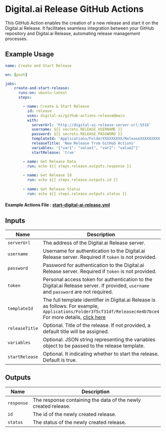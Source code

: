 # Digital.ai Release GitHub Actions

This GitHub Action enables the creation of a new release and start it on the Digital.ai Release. It facilitates seamless integration between your GitHub repository and Digital.ai Release, automating release management processes.

## Example Usage

```yaml
name: Create and Start Release

on: [push]

jobs:
    create-and-start-release:
      runs-on: ubuntu-latest
      steps:

        - name: Create & Start Release
          id: release
          uses: digital-ai/github-actions-release@main
          with:
            serverUrl: 'http://digital-ai-release-server-url:5516'
            username: ${{ secrets.RELEASE_USERNAME }}
            password: ${{ secrets.RELEASE_PASSWORD }}
            templateId: 'Applications/FolderXXXXXXXXX/ReleaseXXXXXXXXX'
            releaseTitle: 'New Release from GitHub Actions'
            variables: '{"var1": "value1", "var2": "value2"}'
            startRelease: 'true'

        - name: Get Release Data
          run: echo ${{ steps.release.outputs.response }}
        
        - name: Get Release Id
          run: echo ${{ steps.release.outputs.id }}
        
        - name: Get Release Status
          run: echo ${{ steps.release.outputs.status }}
 ```
#### Example Actions File : [start-digital-ai-release.yml](examples/start-digital-ai-release.yml)

## Inputs

| Name         | Description                                                                                                                                                                                                                              | Required | Default                          |
|--------------|------------------------------------------------------------------------------------------------------------------------------------------------------------------------------------------------------------------------------------------|----------|----------------------------------|
| `serverUrl`  | The address of the Digital.ai Release server.                                                                                                                                                                                            | Yes      | -                                |
| `username`   | Username for authentication to the Digital.ai Release server. Required if `token` is not provided.                                                                                                                                       | Yes*     | -                                |
| `password`   | Password for authentication to the Digital.ai Release server. Required if `token` is not provided.                                                                                                                                       | Yes*     | -                                |
| `token`      | Personal access token for authentication to the Digital.ai Release server. If provided, `username` and `password` are not required.                                                                                                      | Yes*     | -                                |
| `templateId` | The full template identifier in Digital.ai Release is as follows: For example, `Applications/Folder3f5cf31df/Releasec4e4b7bce4` <br/>For more details, [click here](https://apidocs.digital.ai/xl-release/22.3.x/rest-docs/#identifiers) | Yes      | -                                |
| `releaseTitle`| Optional. Title of the release. If not provided, a default title will be assigned.                                                                                                                                                       | No       | GITHUB_TAG /<br/>GITHUB_HEAD_REF |
| `variables`  | Optional. JSON string representing the variables object to be passed to the release template.                                                                                                                                            | No       | -                                |
| `startRelease` | Optional. It indicating whether to start the release. Default is true.                                                                                                                                                        | No       | true                             |

## Outputs

| Name        | Description                                                    |
|-------------|----------------------------------------------------------------|
| `response`  | The response containing the data of the newly created release. |
| `id`        | The id of the newly created release.                           |
| `status`    | The status of the newly created release.                        |